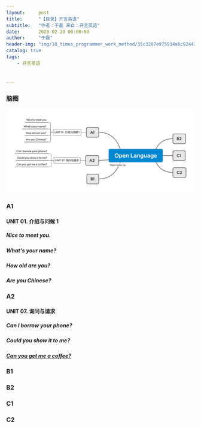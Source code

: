 ```yaml
---
layout:     post
title:      "【目录】开言英语"
subtitle:   "作者：于磊 来自：开言英语"
date:       2020-02-20 00:00:00
author:     "于磊"
header-img: "img/10_times_programmer_work_method/35c3207e975934a6c92443f1ec156f29.jpg"
catalog: true
tags:
    - 开言英语


---
```


### 脑图

![mindful_directory](/img/open_language/index.png)



### A1

#### UNIT 01. 介绍与问候 1

##### Nice to meet you.

##### What's your name?

##### How old are you?

##### Are you Chinese?



### A2

#### UNIT 07. 询问与请求

##### Can I borrow your phone?

##### Could you show it to me?

##### [Can you get me a coffee?](https://yulei.vip/2020/06/17/coffee/)



### B1



### B2



### C1



### C2







































